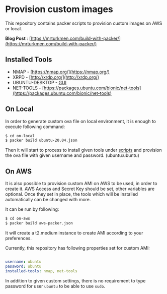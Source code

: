 # Provision custom images 

This repository contains packer scripts to provision custom images on AWS or local. 

__Blog Post__ : [https://mrturkmen.com/build-with-packer/](https://mrturkmen.com/build-with-packer/)

## Installed Tools

- NMAP - [https://nmap.org/](https://nmap.org/)
- XRPD - [http://xrdp.org/](http://xrdp.org/)
- UBUNTU-DESKTOP - [GUI](https://phoenixnap.com/kb/how-to-install-a-gui-on-ubuntu)
- NET-TOOLS  - [https://packages.ubuntu.com/bionic/net-tools](https://packages.ubuntu.com/bionic/net-tools)


## On Local 

In order to generate custom ova file on local environment, it is enough to execute following command: 

```bash 
$ cd on-local
$ packer build ubuntu-20.04.json
```

Then it will start to process to install given tools under [scripts](./on-local/scripts/install_tools.sh) and provision the ova file with given username and password. (ubuntu:ubuntu)

## On AWS

It is also possible to provision custom AMI on AWS to be used, in order to create it. AWS Access and Secret Key should be set, other variables are optional. Once they set in place, 
the tools which will be installed automatically can be changed with more. 

It can be run by following:

```bash 
$ cd on-aws
$ packer build aws-packer.json
```
It will create a t2.medium instance to create AMI according to your preferences. 

Currently, this repository has following properties set for custom AMI: 

```yaml 

username: ubuntu
password: ubuntu
installed-tools: nmap, net-tools

```

In addition to given custom settings, there is no requirement to type password for user `ubuntu` to be able to use `sudo`. 

